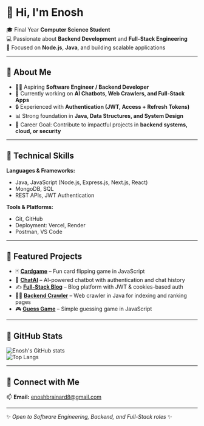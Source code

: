 # 👋 Hi, I'm Enosh  

🎓 Final Year **Computer Science Student**  
💻 Passionate about **Backend Development** and **Full-Stack Engineering**  
🚀 Focused on **Node.js**, **Java**, and building scalable applications  

---

## 🔹 About Me  
- 👨‍💻 Aspiring **Software Engineer / Backend Developer**  
- 🌱 Currently working on **AI Chatbots, Web Crawlers, and Full-Stack Apps**  
- 🔒 Experienced with **Authentication (JWT, Access + Refresh Tokens)**  
- 📊 Strong foundation in **Java, Data Structures, and System Design**  
- 🎯 Career Goal: Contribute to impactful projects in **backend systems, cloud, or security**  

---

## 🔹 Technical Skills  

**Languages & Frameworks:**  
- Java, JavaScript (Node.js, Express.js, Next.js, React)  
- MongoDB, SQL  
- REST APIs, JWT Authentication  

**Tools & Platforms:**  
- Git, GitHub  
- Deployment: Vercel, Render  
- Postman, VS Code  

---

## 🔹 Featured Projects  

- 🃏 [**Cardgame**](https://github.com/enoshbrainard/Cardgame) – Fun card flipping game in JavaScript  
- 🤖 [**ChatAI**](https://github.com/enoshbrainard/chatai) – AI-powered chatbot with authentication and chat history  
- ✍️ [**Full-Stack Blog**](https://github.com/enoshbrainard/Full-Stack-blog-project) – Blog platform with JWT & cookies-based auth  
- 🕵️‍♂️ [**Backend Crawler**](https://github.com/enoshbrainard/backendcrawler) – Web crawler in Java for indexing and ranking pages  
- 🎮 [**Guess Game**](https://github.com/enoshbrainard/guess-game) – Simple guessing game in JavaScript  

---

## 🔹 GitHub Stats  

![Enosh's GitHub stats](https://github-readme-stats.vercel.app/api?username=enoshbrainard&show_icons=true&theme=tokyonight)  
![Top Langs](https://github-readme-stats.vercel.app/api/top-langs/?username=enoshbrainard&layout=compact&theme=tokyonight)  

---

## 🔹 Connect with Me  

📫 **Email:** enoshbrainard8@gmail.com

---

✨ _Open to Software Engineering, Backend, and Full-Stack roles_ ✨
